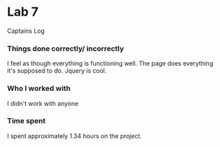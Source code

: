 # Lab 7

Captains Log

### Things done correctly/ incorrectly

I feel as though everything is functioning well. The page does everything it's supposed to do. Jquery is cool.

### Who I worked with 

I didn't work with anyone

### Time spent

I spent approximately 1.34 hours on the project. 